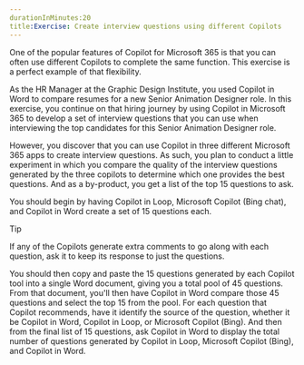 ```yaml
---
durationInMinutes:20
title:Exercise: Create interview questions using different Copilots
---
```

One of the popular features of Copilot for Microsoft 365 is that you can often use different Copilots to complete the same function. This exercise is a perfect example of that flexibility.<br>

As the HR Manager at the Graphic Design Institute, you used Copilot in Word to compare resumes for a new Senior Animation Designer role. In this exercise, you continue on that hiring journey by using Copilot in Microsoft 365 to develop a set of interview questions that you can use when interviewing the top candidates for this Senior Animation Designer role.

However, you discover that you can use Copilot in three different Microsoft 365 apps to create interview questions. As such, you plan to conduct a little experiment in which you compare the quality of the interview questions generated by the three copilots to determine which one provides the best questions. And as a by-product, you get a list of the top 15 questions to ask.

You should begin by having Copilot in Loop, Microsoft Copilot (Bing chat), and Copilot in Word create a set of 15 questions each.

> [!TIP]
> If any of the Copilots generate extra comments to go along with each question, ask it to keep its response to just the questions.

You should then copy and paste the 15 questions generated by each Copilot tool into a single Word document, giving you a total pool of 45 questions. From that document, you'll then have Copilot in Word compare those 45 questions and select the top 15 from the pool. For each question that Copilot recommends, have it identify the source of the question, whether it be Copilot in Word, Copilot in Loop, or Microsoft Copilot (Bing). And then from the final list of 15 questions, ask Copilot in Word to display the total number of questions generated by Copilot in Loop, Microsoft Copilot (Bing), and Copilot in Word.
